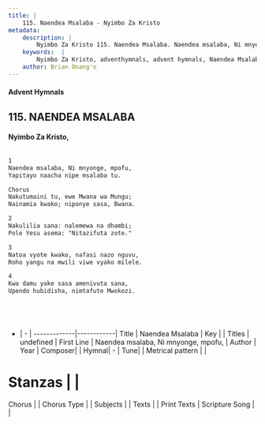 ```yaml
---
title: |
    115. Naendea Msalaba - Nyimbo Za Kristo
metadata:
    description: |
        Nyimbo Za Kristo 115. Naendea Msalaba. Naendea msalaba, Ni mnyonge, mpofu,  Yapitayo naacha nipe msalaba tu.  Chorus Nakutumaini tu, ewe Mwana wa Mungu;  Nainamia kwako; niponye sasa, Bwana.  
    keywords:  |
        Nyimbo Za Kristo, adventhymnals, advent hymnals, Naendea Msalaba, Naendea msalaba, Ni mnyonge, mpofu, . 
    author: Brian Onang'o
---
```


#### Advent Hymnals
## 115. NAENDEA MSALABA
####  Nyimbo Za Kristo,

```txt

1
Naendea msalaba, Ni mnyonge, mpofu, 
Yapitayo naacha nipe msalaba tu.

Chorus
Nakutumaini tu, ewe Mwana wa Mungu; 
Nainamia kwako; niponye sasa, Bwana.

2
Nakulilia sana: nalemewa na dhambi; 
Pole Yesu asema: "Nitazifuta zote."

3
Natoa vyote kwako, nafasi nazo nguvu, 
Roho yangu na mwili viwe vyako milele.

4
Kwa damu yake sasa amenivuta sana, 
Upendo hubidisha, nimtafute Mwokozi.






```

- |   -  |
-------------|------------|
Title | Naendea Msalaba |
Key |  |
Titles | undefined |
First Line | Naendea msalaba, Ni mnyonge, mpofu,  |
Author | 
Year | 
Composer| |
Hymnal|  - |
Tune|  |
Metrical pattern | |
# Stanzas |  |
Chorus |  |
Chorus Type |  |
Subjects | |
Texts |  |
Print Texts | 
Scripture Song |  |
    
